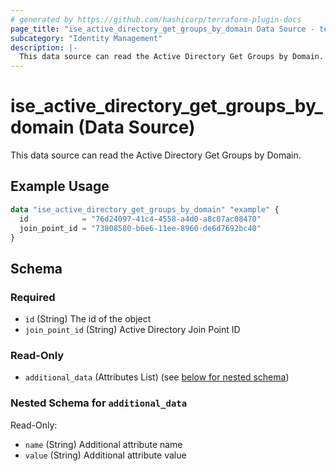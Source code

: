 ```yaml
---
# generated by https://github.com/hashicorp/terraform-plugin-docs
page_title: "ise_active_directory_get_groups_by_domain Data Source - terraform-provider-ise"
subcategory: "Identity Management"
description: |-
  This data source can read the Active Directory Get Groups by Domain.
---
```


# ise_active_directory_get_groups_by_domain (Data Source)

This data source can read the Active Directory Get Groups by Domain.

## Example Usage

```terraform
data "ise_active_directory_get_groups_by_domain" "example" {
  id            = "76d24097-41c4-4558-a4d0-a8c07ac08470"
  join_point_id = "73808580-b6e6-11ee-8960-de6d7692bc40"
}
```

<!-- schema generated by tfplugindocs -->
## Schema

### Required

- `id` (String) The id of the object
- `join_point_id` (String) Active Directory Join Point ID

### Read-Only

- `additional_data` (Attributes List) (see [below for nested schema](#nestedatt--additional_data))

<a id="nestedatt--additional_data"></a>
### Nested Schema for `additional_data`

Read-Only:

- `name` (String) Additional attribute name
- `value` (String) Additional attribute value
